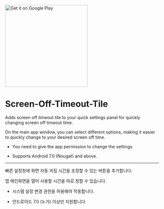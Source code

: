 <a href='https://play.google.com/store/apps/details?id=com.instantpood.screenofftimeouttile&hl=en&pcampaignid=pcampaignidMKT-Other-global-all-co-prtnr-py-PartBadge-Mar2515-1'><img width=270 alt='Get it on Google Play' src='https://play.google.com/intl/en_us/badges/static/images/badges/en_badge_web_generic.png'/></a>

# Screen-Off-Timeout-Tile

Adds screen off timeout tile to your quick settings panel for quickly changing screen off timeout time.

On the main app window, you can select different options, making it easier to quickly change to your desired screen off time.

* You need to give the app permission to change the settings.

* Supports Android 7.0 (Nougat) and above.

----

빠른 설정창에 화면 자동 꺼짐 시간을 조정할 수 있는 버튼을 추가합니다.

앱 메인화면을 열어 사용할 시간을 따로 정할 수 있습니다.

* 시스템 설정 변경 권한을 허용해야 작동합니다.

* 안드로이드 7.0 (누가) 이상만 지원합니다.



